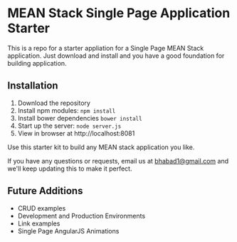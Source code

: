 # MEAN Stack Single Page Application Starter

This is a repo for a starter appliation for a Single Page MEAN Stack application. Just download and install and you have a good foundation for building application.

## Installation
1. Download the repository
2. Install npm modules: `npm install`
3. Install bower dependencies `bower install`
4. Start up the server: `node server.js`
5. View in browser at http://localhost:8081

Use this starter kit to build any MEAN stack application you like.

If you have any questions or requests, email us at [bhabad1@gmail.com](mailto:bhabad1@gmail.com) and we'll keep updating this to make it perfect.

## Future Additions
- CRUD examples
- Development and Production Environments
- Link examples
- Single Page AngularJS Animations
